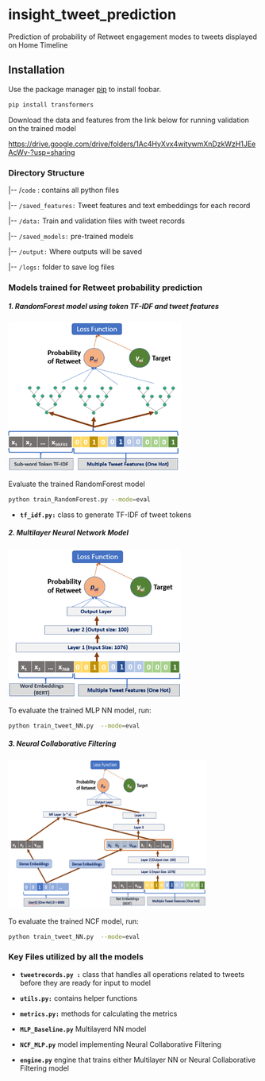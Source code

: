 # insight_tweet_prediction
Prediction of probability of Retweet engagement modes to tweets displayed on Home Timeline

## Installation

Use the package manager [pip](https://pip.pypa.io/en/stable/) to install foobar.

```bash
pip install transformers
```

Download the data and features from the link below for running validation on the trained model

https://drive.google.com/drive/folders/1Ac4HyXvx4witywmXnDzkWzH1JEeAcWv-?usp=sharing

### Directory Structure 

|-- /`code` : contains all python files

|-- `/saved_features:` Tweet features and text embeddings for each record

|-- `/data:` Train and validation files with tweet records

|-- `/saved_models:` pre-trained models

|-- `/output:` Where outputs will be saved

|-- `/logs:` folder to save log files

### Models trained for Retweet probability prediction

##### 1. RandomForest model using token TF-IDF and tweet features

<img src="/images/RF.png" width = "350" height="300">

Evaluate the trained RandomForest model

```bash
python train_RandomForest.py --mode=eval 
```

*  **`tf_idf.py:`** class to generate TF-IDF of tweet tokens

##### 2. Multilayer Neural Network Model

<img src="/images/MLP.png" width = "350" height="300">

To evaluate the trained MLP NN model, run:

```bash
python train_tweet_NN.py  --mode=eval
```

##### 3. Neural Collaborative Filtering

<img src="/images/NCF.png" width = "400" height="300">

To evaluate the trained NCF model, run:

```bash
python train_tweet_NN.py  --mode=eval
```

### Key Files utilized by all the models

*  **`tweetrecords.py :`**  class that handles all operations related to tweets before they are ready for input to model

*  **`utils.py:`** contains helper functions

*  **`metrics.py:`**  methods for calculating the metrics

* **`MLP_Baseline.py`** Multilayerd NN model

* **`NCF_MLP.py`** model implementing Neural Collaborative Filtering 

* **`engine.py`** engine that trains either Multilayer NN or Neural Collaborative Filtering model
